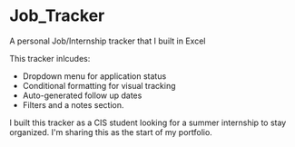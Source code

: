 # Job_Tracker
A personal Job/Internship tracker that I built in Excel 

This tracker inlcudes: 
- Dropdown menu for application status
- Conditional formatting for visual tracking 
- Auto-generated follow up dates
- Filters and a notes section.

I built this tracker as a CIS student looking for a summer internship to stay organized. I'm sharing this as the start of my portfolio. 
